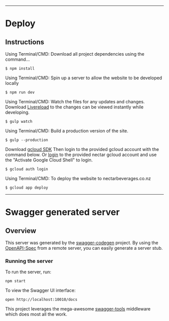 
---
# Deploy

## Instructions

Using Terminal/CMD: Download all project dependencies using the command...

``` npm
$ npm install
```

Using Terminal/CMD: Spin up a server to allow the website to be developed locally

``` npm
$ npm run dev
```

Using Terminal/CMD: Watch the files for any updates and changes. Download [Livereload](https://chrome.google.com/webstore/detail/livereload/jnihajbhpnppcggbcgedagnkighmdlei//go) to the changes can be viewed instantly while developing.

``` gulp
$ gulp watch
```


Using Terminal/CMD: Build a production version of the site.

``` gulp
$ gulp --production
```

Download [gcloud SDK](https://cloud.google.com/sdk/) Then login to the provided gcloud account with the command below. Or [login](https://console.cloud.google.com/home/dashboard?project=nectarbeverages-205303&authuser=2&_ga=2.124982862.-531562479.1527669920) to the provided nectar gcloud account and use the "Activate Google Cloud Shell" to login.

``` 
$ gcloud auth login
```

Using Terminal/CMD: To deploy the website to nectarbeverages.co.nz

``` gulp
$ gcloud app deploy
```
---


# Swagger generated server

## Overview
This server was generated by the [swagger-codegen](https://github.com/swagger-api/swagger-codegen) project.  By using the [OpenAPI-Spec](https://github.com/OAI/OpenAPI-Specification) from a remote server, you can easily generate a server stub.

### Running the server
To run the server, run:

```
npm start
```

To view the Swagger UI interface:

```
open http://localhost:10010/docs
```

This project leverages the mega-awesome [swagger-tools](https://github.com/apigee-127/swagger-tools) middleware which does most all the work.
